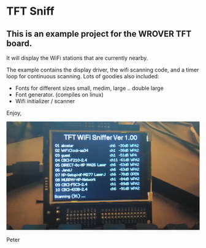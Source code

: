 # TFT Sniff

## This is an example project for the WROVER TFT board.

 It will display the WiFi stations that are currently nearby.
 
  The example contains the display driver, the wifi scanning code, and
a timer loop for continuous scanning. Lots of goodies also included:

 * Fonts for different sizes 
    small, medim, large .. double large
 * Font generator. (compiles on linux)
 * Wifi initializer / scanner
 
  Enjoy,
 
   ![Screen Shot](./screen.jpg)
      
  Peter 



